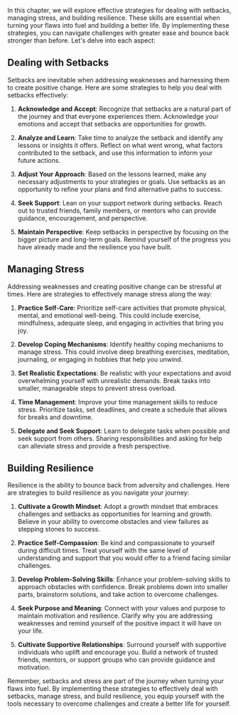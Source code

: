 
In this chapter, we will explore effective strategies for dealing with setbacks, managing stress, and building resilience. These skills are essential when turning your flaws into fuel and building a better life. By implementing these strategies, you can navigate challenges with greater ease and bounce back stronger than before. Let's delve into each aspect:

**Dealing with Setbacks**
-------------------------

Setbacks are inevitable when addressing weaknesses and harnessing them to create positive change. Here are some strategies to help you deal with setbacks effectively:

1. **Acknowledge and Accept**: Recognize that setbacks are a natural part of the journey and that everyone experiences them. Acknowledge your emotions and accept that setbacks are opportunities for growth.

2. **Analyze and Learn**: Take time to analyze the setback and identify any lessons or insights it offers. Reflect on what went wrong, what factors contributed to the setback, and use this information to inform your future actions.

3. **Adjust Your Approach**: Based on the lessons learned, make any necessary adjustments to your strategies or goals. Use setbacks as an opportunity to refine your plans and find alternative paths to success.

4. **Seek Support**: Lean on your support network during setbacks. Reach out to trusted friends, family members, or mentors who can provide guidance, encouragement, and perspective.

5. **Maintain Perspective**: Keep setbacks in perspective by focusing on the bigger picture and long-term goals. Remind yourself of the progress you have already made and the resilience you have built.

**Managing Stress**
-------------------

Addressing weaknesses and creating positive change can be stressful at times. Here are strategies to effectively manage stress along the way:

1. **Practice Self-Care**: Prioritize self-care activities that promote physical, mental, and emotional well-being. This could include exercise, mindfulness, adequate sleep, and engaging in activities that bring you joy.

2. **Develop Coping Mechanisms**: Identify healthy coping mechanisms to manage stress. This could involve deep breathing exercises, meditation, journaling, or engaging in hobbies that help you unwind.

3. **Set Realistic Expectations**: Be realistic with your expectations and avoid overwhelming yourself with unrealistic demands. Break tasks into smaller, manageable steps to prevent stress overload.

4. **Time Management**: Improve your time management skills to reduce stress. Prioritize tasks, set deadlines, and create a schedule that allows for breaks and downtime.

5. **Delegate and Seek Support**: Learn to delegate tasks when possible and seek support from others. Sharing responsibilities and asking for help can alleviate stress and provide a fresh perspective.

**Building Resilience**
-----------------------

Resilience is the ability to bounce back from adversity and challenges. Here are strategies to build resilience as you navigate your journey:

1. **Cultivate a Growth Mindset**: Adopt a growth mindset that embraces challenges and setbacks as opportunities for learning and growth. Believe in your ability to overcome obstacles and view failures as stepping stones to success.

2. **Practice Self-Compassion**: Be kind and compassionate to yourself during difficult times. Treat yourself with the same level of understanding and support that you would offer to a friend facing similar challenges.

3. **Develop Problem-Solving Skills**: Enhance your problem-solving skills to approach obstacles with confidence. Break problems down into smaller parts, brainstorm solutions, and take action to overcome challenges.

4. **Seek Purpose and Meaning**: Connect with your values and purpose to maintain motivation and resilience. Clarify why you are addressing weaknesses and remind yourself of the positive impact it will have on your life.

5. **Cultivate Supportive Relationships**: Surround yourself with supportive individuals who uplift and encourage you. Build a network of trusted friends, mentors, or support groups who can provide guidance and motivation.

Remember, setbacks and stress are part of the journey when turning your flaws into fuel. By implementing these strategies to effectively deal with setbacks, manage stress, and build resilience, you equip yourself with the tools necessary to overcome challenges and create a better life for yourself.
